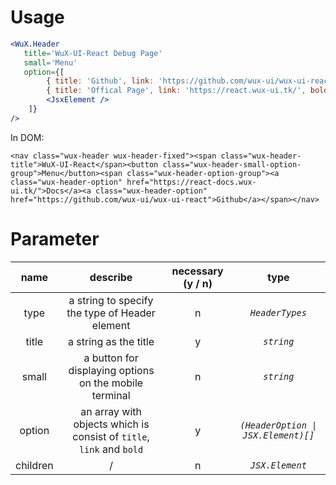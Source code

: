 # Usage

```jsx
<WuX.Header
   title='WuX-UI-React Debug Page'
   small='Menu'
   option={[
        { title: 'Github', link: 'https://github.com/wux-ui/wux-ui-react-docs' },
        { title: 'Offical Page', link: 'https://react.wux-ui.tk/', bold: true },
        <JsxElement />
    ]}
/>
```

In DOM: 
```wux-html
<nav class="wux-header wux-header-fixed"><span class="wux-header-title">WuX-UI-React</span><button class="wux-header-small-option-group">Menu</button><span class="wux-header-option-group"><a class="wux-header-option" href="https://react-docs.wux-ui.tk/">Docs</a><a class="wux-header-option" href="https://github.com/wux-ui/wux-ui-react">Github</a></span></nav>
```

# Parameter

name|describe|necessary (y / n)|type
:-:|:-:|:-:|:-:
type|a string to specify the type of Header element|n|*`HeaderTypes`*
title|a string as the title|y|*`string`*
small|a button for displaying options on the mobile terminal|n|*`string`*
option|an array with objects which is consist of `title`, `link` and `bold`|y|*`(HeaderOption \| JSX.Element)[]`*
children|/|n|*`JSX.Element`*